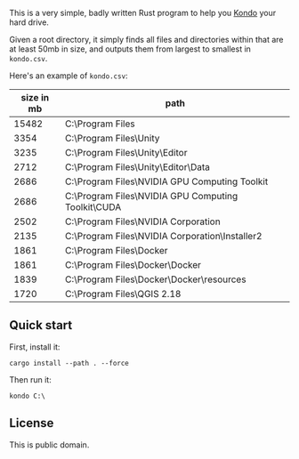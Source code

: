 This is a very simple, badly written Rust program to help you
[Kondo][] your hard drive.

Given a root directory, it simply finds all files and directories
within that are at least 50mb in size, and outputs them
from largest to smallest in `kondo.csv`.

Here's an example of `kondo.csv`:

| size in mb | path                                               | 
|------------|----------------------------------------------------| 
| 15482      | C:\Program Files                                   | 
| 3354       | C:\Program Files\Unity                             | 
| 3235       | C:\Program Files\Unity\Editor                      | 
| 2712       | C:\Program Files\Unity\Editor\Data                 | 
| 2686       | C:\Program Files\NVIDIA GPU Computing Toolkit      | 
| 2686       | C:\Program Files\NVIDIA GPU Computing Toolkit\CUDA | 
| 2502       | C:\Program Files\NVIDIA Corporation                | 
| 2135       | C:\Program Files\NVIDIA Corporation\Installer2     | 
| 1861       | C:\Program Files\Docker                            | 
| 1861       | C:\Program Files\Docker\Docker                     | 
| 1839       | C:\Program Files\Docker\Docker\resources           | 
| 1720       | C:\Program Files\QGIS 2.18                         | 

[Kondo]: https://en.wikipedia.org/wiki/Marie_Kondo

## Quick start

First, install it:

```
cargo install --path . --force
```

Then run it:

```
kondo C:\
```

## License

This is public domain.
